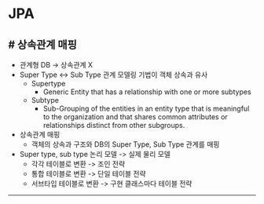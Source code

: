 # JPA

## # 상속관계 매핑
- 관계형 DB -> 상속관계 X
- Super Type <-> Sub Type 관계 모델링 기법이 객체 상속과 유사
    - Supertype
        - Generic Entity that has a relationship with one or more subtypes
    - Subtype
        - Sub-Grouping of the entities in an entity type that is meaningful to the organization and that shares common attributes or relationships distinct from other subgroups.
- 상속관계 매핑
    - 객체의 상속과 구조와 DB의 Super Type, Sub Type 관계를 매핑
- Super type, sub type 논리 모델 -> 실제 물리 모델
    - 각각 테이블로 변환 -> 조인 전략
    - 통합 테이블로 변환 -> 단일 테이블 전략
    - 서브타입 테이블로 변환 -> 구현 클래스마다 테이블 전략
___